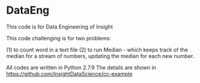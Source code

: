 # DataEng

This code is for Data Engineering of Insight

This code challenging is for two problems:

(1) to count word in a text file
(2) to run Median - which keeps track of the median for a stream of numbers, updating the median for each new number.

All codes are written in Python 2.7.9
The details are shown in https://github.com/InsightDataScience/cc-example
